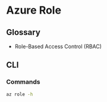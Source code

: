 # Azure Role

## Glossary

- Role-Based Access Control (RBAC)

## CLI

### Commands

```sh
az role -h
```

<!--
az role assignment list --assignee {assignee}
-->

